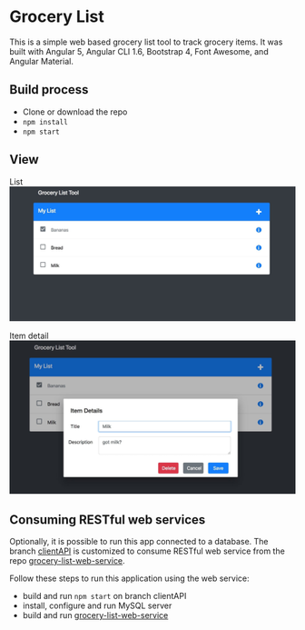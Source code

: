 # Grocery List

This is a simple web based grocery list tool to track grocery items. It was built with Angular 5, Angular CLI 1.6, Bootstrap 4, Font Awesome, and Angular Material.


## Build process 

 - Clone or download the repo
 - `npm install`
 - `npm start`
 
## View
List
![](https://github.com/dpetla/grocery-list/blob/master/src/assets/images/grocery-list.jpg)

Item detail
![](https://github.com/dpetla/grocery-list/blob/master/src/assets/images/item-details.jpg)

## Consuming RESTful web services
 
Optionally, it is possible to run this app connected to a database. The branch [clientAPI](https://github.com/dpetla/grocery-list/tree/clientAPI) is customized to consume RESTful web service from the repo [grocery-list-web-service](https://github.com/dpetla/grocery-list-web-service).

Follow these steps to run this application using the web service:
- build and run `npm start` on branch clientAPI
- install, configure and run MySQL server
- build and run [grocery-list-web-service](https://github.com/dpetla/grocery-list-web-service)

